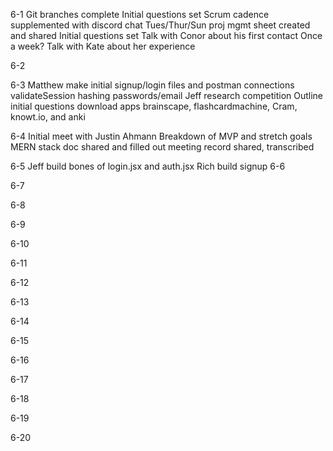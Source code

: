 6-1
    Git branches complete
    Initial questions set
    Scrum cadence supplemented with discord chat
        Tues/Thur/Sun
    proj mgmt sheet created and shared
    Initial questions set
    Talk with Conor about his first contact
        Once a week?
    Talk with Kate about her experience

6-2

6-3 
    Matthew make initial signup/login files and postman connections
        validateSession
        hashing passwords/email
    Jeff research competition
        Outline initial questions
        download apps brainscape, flashcardmachine, Cram, knowt.io, and anki 
    
6-4
    Initial meet with Justin Ahmann
    Breakdown of MVP and stretch goals
    MERN stack doc shared and filled out
    meeting record shared, transcribed 
    
6-5
    Jeff build bones of login.jsx and auth.jsx
    Rich build signup
6-6

6-7

6-8

6-9

6-10

6-11

6-12

6-13

6-14

6-15

6-16

6-17

6-18

6-19

6-20